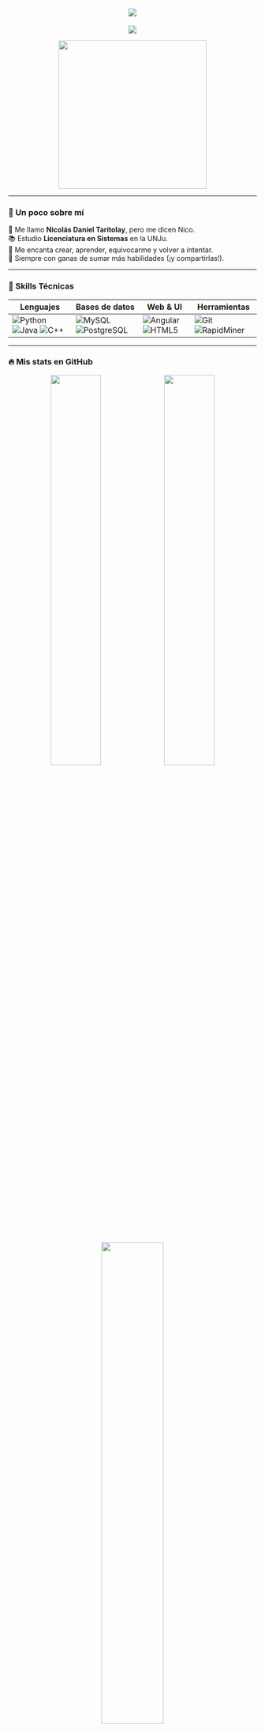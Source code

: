 <!-- ANIMACIÓN DE NOMBRE -->
<h1 align="center">
  <img src="https://readme-typing-svg.herokuapp.com?font=Fira+Code&size=35&pause=1000&center=true&vCenter=true&width=500&lines=¡Hola%2C+soy+Nicolás+👋!;Apasionado+por+la+tecnología+💻;Estudiante+de+Sistemas+%F0%9F%93%9D️;Explorador+de+ideas+y+proyectos+%F0%9F%9A%80" />
</h1>

<p align="center">
  <img src="https://capsule-render.vercel.app/api?type=rect&color=0:00c9ff,100:92fe9d&height=6&section=header"/>
</p>

<!-- GIF DE ENTRADA -->
<p align="center">
  <img src="https://media.giphy.com/media/qgQUggAC3Pfv687qPC/giphy.gif" width="300" />
</p>

---

### 🧠 Un poco sobre mí

💬 Me llamo **Nicolás Daniel Taritolay**, pero me dicen Nico.  
📚 Estudio **Licenciatura en Sistemas** en la UNJu.  
🚀 Me encanta crear, aprender, equivocarme y volver a intentar.  
🌱 Siempre con ganas de sumar más habilidades (¡y compartirlas!).

---

### 🎯 Skills Técnicas

<div align="center">

| Lenguajes        | Bases de datos      | Web & UI        | Herramientas |
|------------------|---------------------|-----------------|--------------|
| ![Python](https://img.shields.io/badge/-Python-333?style=for-the-badge&logo=python&logoColor=ffdd54) ![Java](https://img.shields.io/badge/-Java-333?style=for-the-badge&logo=java&logoColor=white) ![C++](https://img.shields.io/badge/-C++-333?style=for-the-badge&logo=c%2B%2B&logoColor=white) | ![MySQL](https://img.shields.io/badge/-MySQL-4479A1?style=for-the-badge&logo=mysql&logoColor=white) ![PostgreSQL](https://img.shields.io/badge/-PostgreSQL-4169E1?style=for-the-badge&logo=postgresql&logoColor=white) | ![Angular](https://img.shields.io/badge/-Angular-DD0031?style=for-the-badge&logo=angular&logoColor=white) ![HTML5](https://img.shields.io/badge/-HTML5-E34F26?style=for-the-badge&logo=html5&logoColor=white) | ![Git](https://img.shields.io/badge/-Git-F05032?style=for-the-badge&logo=git&logoColor=white) ![RapidMiner](https://img.shields.io/badge/-RapidMiner-F08705?style=for-the-badge&logo=data&logoColor=white) |

</div>

---

### 🔥 Mis stats en GitHub

<div align="center">
  <img src="https://github-readme-stats.vercel.app/api?username=Danico19827&show_icons=true&theme=radical&hide_border=true" width="45%"/>
  <img src="https://github-readme-streak-stats.herokuapp.com/?user=Danico19827&theme=radical&hide_border=true" width="45%"/>
</div>
<div align="center">
  <img src="https://github-readme-stats.vercel.app/api/top-langs/?username=Danico19827&layout=compact&theme=radical&hide_border=true" width="50%" />
</div>

---

### 💡 Me interesan...

- 🤖 IA, machine learning y ciberseguridad
- 🧪 Ciencia de datos y automatización
- 📈 Diseño y modelado de sistemas
- 🧠 Temas de liderazgo, reflexión y pensamiento crítico
- 🌄 Naturaleza, música y fotografía de paisajes

---

### ⚡ Un bonus visual: mis vibes

<p align="center">
  <img src="https://media.giphy.com/media/3o7TKMt1VVNkHV2PaE/giphy.gif" width="180" />
  <img src="https://media.giphy.com/media/dWesBcTLavkZuG35MI/giphy.gif" width="180" />
  <img src="https://media.giphy.com/media/L1R1tvI9svkIWwpVYr/giphy.gif" width="180" />
</p>

---

### 📫 Contactame

<p align="center">
  <a href="mailto:nicco19822@gmail.com"><img src="https://img.shields.io/badge/Correo-EA4335?style=for-the-badge&logo=gmail&logoColor=white" /></a>
  <a href="https://github.com/Danico19827"><img src="https://img.shields.io/badge/GitHub-171515?style=for-the-badge&logo=github&logoColor=white" /></a>
  <!-- Agregá tu LinkedIn si querés -->
</p>

---

<p align="center">
  <img src="https://capsule-render.vercel.app/api?type=waving&color=0:00c9ff,100:92fe9d&height=120&section=footer"/>
</p>
